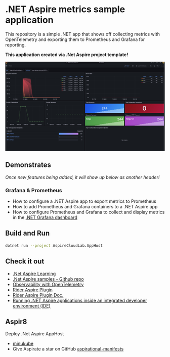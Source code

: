 
# .NET Aspire metrics sample application

This repository is a simple .NET app that shows off collecting metrics with OpenTelemetry and exporting them to Prometheus and Grafana for reporting.

**This application created via .Net Aspire project template!**

![Dashboard SS of the ASP.NET Core Grafana dashboard](./img/dashboard-ss.png)

## Demonstrates

*Once new features being added, it will show up below as another header!*

### Grafana & Prometheus 

- How to configure a .NET Aspire app to export metrics to Prometheus
- How to add Prometheus and Grafana containers to a .NET Aspire app
- How to configure Prometheus and Grafana to collect and display metrics in the [.NET Grafana dashboard](https://aka.ms/dotnet/grafana-source)

## Build and Run

``` bash
dotnet run --project AspireCloudLab.AppHost
```
## Check it out
- [.Net Aspire Learning](https://learn.microsoft.com/en-us/dotnet/aspire/)
- [.Net Aspire samples - Github repo](https://github.com/dotnet/aspire-samples/tree/main)
- [Observability with OpenTelemetry](https://learn.microsoft.com/en-us/dotnet/core/diagnostics/observability-with-otel)
- [Rider Aspire Plugin](https://github.com/dotnet/aspire/blob/main/docs/specs/IDE-execution.md)
- [Rider Aspire Plugin Doc.](https://rafaelldi.github.io/aspire-plugin/starter-topic.html)
- [Running .NET Aspire applications inside an integrated developer environment (IDE)](https://github.com/dotnet/aspire/blob/main/docs/specs/IDE-execution.md)

## Aspir8

Deploy .Net Aspire AppHost

- [minukube](https://minikube.sigs.k8s.io/docs/)
- Give Aspirate a star on GitHub [aspirational-manifests](https://github.com/prom3theu5/aspirational-manifests?tab=readme-ov-file)
